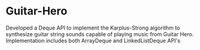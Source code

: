 # Guitar-Hero
Developed a Deque API to implement the Karplus-Strong algorithm to synthesize guitar string sounds capable of playing music from Guitar Hero. Implementation includes both ArrayDeque and LinkedListDeque API's
